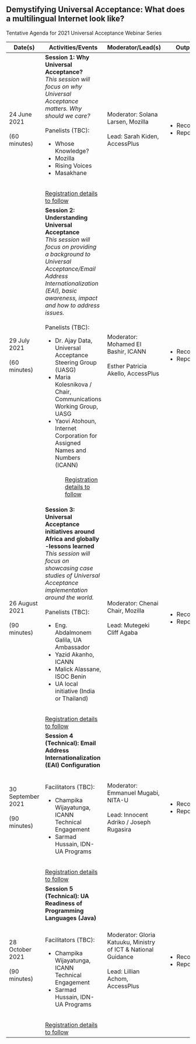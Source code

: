 ## Demystifying Universal Acceptance: What does a multilingual Internet look like? ##

Tentative Agenda for 2021 Universal Acceptance Webinar Series

Date(s) | Activities/Events | Moderator/Lead(s) | Output 
----- | -------- | ------ | ----- 
24 June 2021 <br><br> (60 minutes) | <b>Session 1: Why Universal Acceptance? </b> <br> <i> This session will focus on why Universal Acceptance matters. Why should we care? </i> <br><br> Panelists (TBC): <ul><li>  Whose Knowledge? <li> Mozilla <li> Rising Voices <li> Masakhane </ul> <br> [Registration details to follow](URL) | Moderator: Solana Larsen, Mozilla <br><br> Lead: Sarah Kiden, AccessPlus | <ul><li>Recording <li>Report</ul>  
29 July 2021  <br><br> (60 minutes) | <b> Session 2: Understanding Universal Acceptance </b> <br> <i> This session will focus on providing a background to Universal Acceptance/Email Address Internationalization (EAI), basic awareness, impact and how to address issues. </i> <br><br> Panelists (TBC): <ul><li> Dr. Ajay Data, Universal Acceptance Steering Group (UASG) <li> Maria Kolesnikova / Chair, Communications Working Group, UASG <li> Yaovi Atohoun, Internet Corporation for Assigned Names and Numbers (ICANN) <ul> <br> [Registration details to follow](URL) | Moderator: Mohamed El Bashir, ICANN  <br><br> Esther Patricia Akello, AccessPlus | <ul><li>Recording <li>Report</ul>  
26 August 2021 <br><br> (90 minutes) | <b> Session 3: Universal Acceptance initiatives around Africa and globally -lessons learned </b> <br> <i>This session will focus on showcasing case studies of Universal Acceptance implementation around the world. </i><br><br> Panelists (TBC): <ul><li> Eng. Abdalmonem Galila, UA Ambassador <li> Yazid Akanho, ICANN <li>  Malick Alassane, ISOC Benin <li> UA local initiative (India or Thailand) </ul> <br> [Registration details to follow](URL)| Moderator: Chenai Chair, Mozilla <br><br> Lead: Mutegeki Cliff Agaba | <ul><li>Recording <li>Report</ul>
30 September 2021 <br><br> (90 minutes) | <b> Session 4 (Technical): Email Address Internationalization (EAI) Configuration </b><br>  <br><br> Facilitators (TBC): <ul><li> Champika Wijayatunga, ICANN Technical Engagement <li> Sarmad Hussain, IDN-UA Programs </ul> <br> [Registration details to follow](URL)| Moderator: Emmanuel Mugabi, NITA-U <br><br> Lead: Innocent Adriko / Joseph Rugasira |<ul><li>Recording <li>Report</ul>
28 October 2021 <br><br> (90 minutes) | <b> Session 5 (Technical): UA Readiness of Programming Languages (Java) </b><br>  <br><br> Facilitators (TBC): <ul><li> Champika Wijayatunga, ICANN Technical Engagement <li> Sarmad Hussain, IDN-UA Programs </ul> <br> [Registration details to follow](URL)| Moderator: Gloria Katuuku, Ministry of ICT & National Guidance <br><br> Lead: Lillian Achom, AccessPlus |<ul><li>Recording <li>Report</ul>
